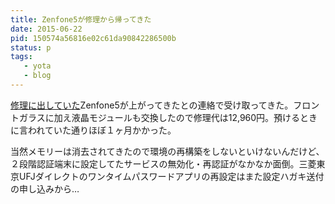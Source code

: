 ```yaml
---
title: Zenfone5が修理から帰ってきた
date: 2015-06-22
pid: 150574a56816e02c61da90842286500b
status: p
tags:
   - yota
   - blog
---
```


[修理に出していた][1]Zenfone5が上がってきたとの連絡で受け取ってきた。フロントガラスに加え液晶モジュールも交換したので修理代は12,960円。預けるときに言われていた通りほぼ１ヶ月かかった。

当然メモリーは消去されてきたので環境の再構築をしないといけないんだけど、２段階認証端末に設定してたサービスの無効化・再認証がなかなか面倒。三菱東京UFJダイレクトのワンタイムパスワードアプリの再設定はまた設定ハガキ送付の申し込みから…

[1]:	/2015/05/25/201505/repairing-zenfone5
